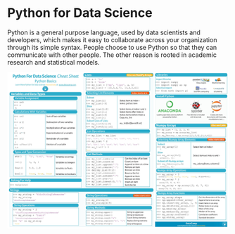 # Python for Data Science

Python is a general purpose language, used by data scientists and developers, which makes it easy to collaborate across your organization through its simple syntax. People choose to use Python so that they can communicate with other people. The other reason is rooted in academic research and statistical models.

<img align="Center" alt="Python" src="./Python Basics.jpg" />